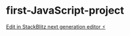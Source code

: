 # first-JavaScript-project

[Edit in StackBlitz next generation editor ⚡️](https://stackblitz.com/~/github.com/Chetan031/first-JavaScript-project)